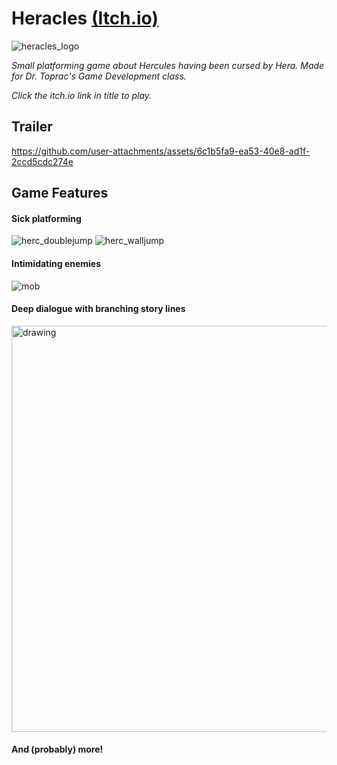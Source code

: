 # Heracles [(Itch.io)](https://kat-wang.itch.io/heracles)


![heracles_logo](https://github.com/user-attachments/assets/c37acffe-92e8-4040-b566-9a6e7bdaf39d)

_Small platforming game about Hercules having been cursed by Hera. Made for Dr. Toprac's Game Development class._

_Click the itch.io link in title to play._


## **Trailer**
https://github.com/user-attachments/assets/6c1b5fa9-ea53-40e8-ad1f-2ccd5cdc274e


## **Game Features**

#### Sick platforming

![herc_doublejump](https://github.com/user-attachments/assets/0b721d71-db3f-45fd-9a7d-53c02e224534)
![herc_walljump](https://github.com/user-attachments/assets/cb6172a5-9e12-4134-80d0-7d4cda89e174)

#### Intimidating enemies

![mob](https://github.com/user-attachments/assets/c58d07d8-8016-4a0b-867d-b5b268d8eed5)

#### Deep dialogue with branching story lines

<img src="https://github.com/user-attachments/assets/a0532f02-f78a-47e8-8b1d-212fe5088df6" alt="drawing" width="650"/>

#### And (probably) more!
